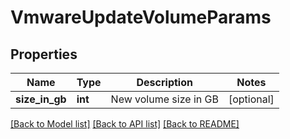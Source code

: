 # VmwareUpdateVolumeParams

## Properties
Name | Type | Description | Notes
------------ | ------------- | ------------- | -------------
**size_in_gb** | **int** | New volume size in GB | [optional] 

[[Back to Model list]](../README.md#documentation-for-models) [[Back to API list]](../README.md#documentation-for-api-endpoints) [[Back to README]](../README.md)


